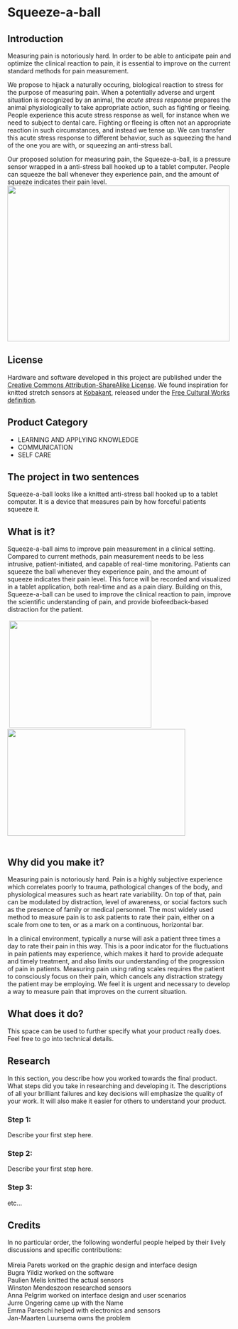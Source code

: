 # **Squeeze-a-ball**

## Introduction

Measuring pain is notoriously hard. In order to be able to anticipate pain and optimize the clinical reaction to pain, it is essential to improve on the current standard methods for pain measurement.

We propose to hijack a naturally occuring, biological reaction to stress for the purpose of measuring pain. When a potentially adverse and urgent situation is recognized by an animal, the *acute stress response* prepares the animal physiologically to take appropriate action, such as fighting or fleeing. People experience this acute stress response as well, for instance when we need to subject to dental care. Fighting or fleeing is often not an appropriate reaction in such circumstances, and instead we tense up. We can transfer this acute stress response to different behavior, such as squeezing the hand of the one you are with, or squeezing an anti-stress ball.

Our proposed solution for measuring pain, the Squeeze-a-ball, is a pressure sensor wrapped in a anti-stress ball hooked up to a tablet computer. People can squeeze the ball whenever they experience pain, and the amount of squeeze indicates their pain level.<BR>
<img src="https://github.com/J4n-M44rt3n/pain-squeezer/blob/master/knitted-sensor.JPG" width="500" height="350" /> 


## License

Hardware and software developed in this project are published under the [Creative Commons Attribution-ShareAlike License](https://creativecommons.org/licenses/by-sa/4.0/). We found inspiration for knitted stretch sensors at [Kobakant](http://www.kobakant.at/DIY/?p=3175), released under the [Free Cultural Works definition](https://freedomdefined.org/Definition).


## Product Category

- LEARNING AND APPLYING KNOWLEDGE
- COMMUNICATION
- SELF CARE


## The project in two sentences

Squeeze-a-ball looks like a knitted anti-stress ball hooked up to a tablet computer. It is a device that measures pain by how forceful patients squeeze it.


## What is it?

Squeeze-a-ball aims to improve pain measurement in a clinical setting. Compared to current methods, pain measurement needs to be less intrusive, patient-initiated, and capable of real-time monitoring. Patients can squeeze the ball whenever they experience pain, and the amount of squeeze indicates their pain level. This force will be recorded and visualized in a tablet application, both real-time and as a pain diary. Building on this, Squeeze-a-ball can be used to improve the clinical reaction to pain, improve the scientific understanding of pain, and provide biofeedback-based distraction for the patient.<BR><BR>
&nbsp;<img src="https://github.com/J4n-M44rt3n/pain-squeezer/blob/master/pain-sq.png" width="320" height="240" />&nbsp;<img src="https://github.com/J4n-M44rt3n/pain-squeezer/blob/master/pain-vrsq.jpg" width="400" height="240" /><BR><BR>


## Why did you make it?

Measuring pain is notoriously hard. Pain is a highly subjective experience which correlates poorly to trauma, pathological changes of the body, and physiological measures such as heart rate variability. On top of that, pain can be modulated by distraction, level of awareness, or social factors such as the presence of family or medical personnel. The most widely used method to measure pain is to ask patients to rate their pain, either on a scale from one to ten, or as a mark on a continuous, horizontal bar. 

In a clinical environment, typically a nurse will ask a patient three times a day to rate their pain in this way. This is a poor indicator for the fluctuations in pain patients may experience, which makes it hard to provide adequate and timely treatment, and also limits our understanding of the progression of pain in patients. Measuring pain using rating scales requires the patient to consciously focus on their pain, which cancels any distraction strategy the patient may be employing. We feel it is urgent and necessary to develop a way to measure pain that improves on the current situation.


## What does it do?

This space can be used to further specify what your product really does. Feel free to go into technical details.


## Research

In this section, you describe how you worked towards the final product. What steps did you take in researching and developing it. The descriptions of all your brilliant failures and key decisions will emphasize the quality of your work. It will also make it easier for others to understand your product.

### **Step 1:**

Describe your first step here.

### **Step 2:**

Describe your first step here.

### **Step 3:**

etc...


## Credits

In no particular order, the following wonderful people helped by their lively discussions and specific contributions:<BR><BR>
Mireia Parets worked on the graphic design and interface design<BR>
Bugra Yildiz worked on the software<BR>
Paulien Melis knitted the actual sensors<BR>
Winston Mendeszoon researched sensors<BR>
Anna Pelgrim worked on interface design and user scenarios<BR>
Jurre Ongering came up with the Name<BR>
Emma Pareschi helped with electronics and sensors<BR>
Jan-Maarten Luursema owns the problem

